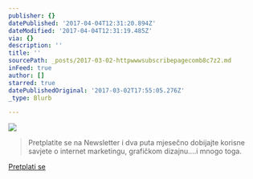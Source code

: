```yaml
---
publisher: {}
datePublished: '2017-04-04T12:31:20.894Z'
dateModified: '2017-04-04T12:31:19.485Z'
via: {}
description: ''
title: ''
sourcePath: _posts/2017-03-02-httpwwwsubscribepagecomb8c7z2.md
inFeed: true
author: []
starred: true
datePublishedOriginal: '2017-03-02T17:55:05.276Z'
_type: Blurb

---
```

![](https://the-grid-user-content.s3-us-west-2.amazonaws.com/7078ccf4-c5c4-4207-9df7-eca1fa86fdf2.jpg)

> Pretplatite se na Newsletter i dva puta mjesečno dobijajte korisne savjete o internet marketingu, grafičkom dizajnu....i mnogo toga.

[Pretplati se][0]

[0]: http://www.subscribepage.com/b8c7z2